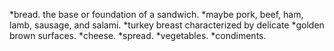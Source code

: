 *bread. the base or foundation of a sandwich.
*maybe pork, beef, ham, lamb, sausage, and salami.
*turkey breast characterized by delicate *golden brown surfaces.
*cheese. 
*spread. 
*vegetables. 
*condiments.